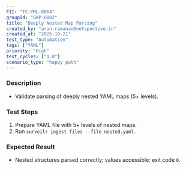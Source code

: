 ```yaml
---
FII: "TC-YML-0064"
groupId: "GRP-0002"
title: "Deeply Nested Map Parsing"
created_by: "arun-ramanan@netspective.in"
created_at: "2025-10-21"
test_type: "Automation"
tags: ["YAML"]
priority: "High"
test_cycles: ["1.0"]
scenario_type: "happy path"
---
```


### Description
- Validate parsing of deeply nested YAML maps (5+ levels).

### Test Steps
1. Prepare YAML file with 5+ levels of nested maps.  
2. Run `surveilr ingest files --file nested.yaml`.  

### Expected Result
- Nested structures parsed correctly; values accessible; exit code `0`.
